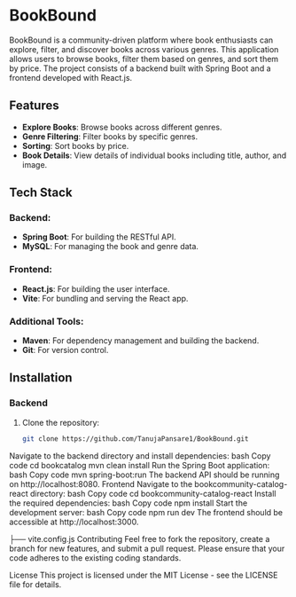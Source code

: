 # BookBound

BookBound is a community-driven platform where book enthusiasts can explore, filter, and discover books across various genres. This application allows users to browse books, filter them based on genres, and sort them by price. The project consists of a backend built with Spring Boot and a frontend developed with React.js.

## Features

- **Explore Books**: Browse books across different genres.
- **Genre Filtering**: Filter books by specific genres.
- **Sorting**: Sort books by price.
- **Book Details**: View details of individual books including title, author, and image.

## Tech Stack

### Backend:
- **Spring Boot**: For building the RESTful API.
- **MySQL**: For managing the book and genre data.
  
### Frontend:
- **React.js**: For building the user interface.
- **Vite**: For bundling and serving the React app.
  
### Additional Tools:
- **Maven**: For dependency management and building the backend.
- **Git**: For version control.

## Installation

### Backend
1. Clone the repository:
   ```bash
   git clone https://github.com/TanujaPansare1/BookBound.git
Navigate to the backend directory and install dependencies:
bash
Copy code
cd bookcatalog
mvn clean install
Run the Spring Boot application:
bash
Copy code
mvn spring-boot:run
The backend API should be running on http://localhost:8080.
Frontend
Navigate to the bookcommunity-catalog-react directory:
bash
Copy code
cd bookcommunity-catalog-react
Install the required dependencies:
bash
Copy code
npm install
Start the development server:
bash
Copy code
npm run dev
The frontend should be accessible at http://localhost:3000.


├── vite.config.js
Contributing
Feel free to fork the repository, create a branch for new features, and submit a pull request. Please ensure that your code adheres to the existing coding standards.

License
This project is licensed under the MIT License - see the LICENSE file for details.
